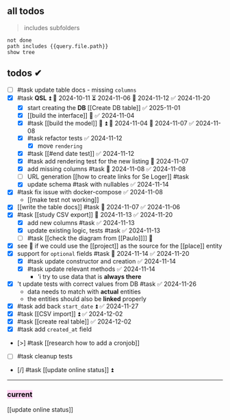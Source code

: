 
## all todos
> includes subfolders

```tasks
not done
path includes {{query.file.path}}
show tree
```

## todos ✔
- [ ] #task update table docs - missing `columns`
- [x] #task **QSL** ⏫ 🛫 2024-10-11 ⏳ 2024-11-06 📅 2024-11-12 ✅ 2024-11-20
	- [x] start creating the **DB** [[Create DB table]] ✅ 2025-11-01 
	- [x] [[build the interface]] 🔼 ✅ 2024-11-04
	- [x] #task [[build the model]] 🎴 ⏫ 🛫 2024-11-04 📅 2024-11-07 ✅ 2024-11-08
	- [x] #task refactor tests ✅ 2024-11-12
		- [x] move `rendering`
	- [x] #task [[#end date test]] ✅ 2024-11-12
	- [x] #task add rendering test for the new listing 📅 2024-11-07
	- [x] add missing columns #task 📅 2024-11-08 ✅ 2024-11-08
	- [ ] URL generation [[how to create links for Se Loger]] #task 
	- [x] update schema #task with nullables ✅ 2024-11-14
- [x] #task fix issue with docker-compose ✅ 2024-11-08
	- [[make test not working]]
- [x] [[write the table docs]] #task 📅 2024-11-07 ✅ 2024-11-06
- [x] #task [[study CSV export]] 📅 2024-11-13 ✅ 2024-11-20
	- [x] add new columns #task ✅ 2024-11-13
	- [x] update existing logic, tests #task ✅ 2024-11-13
	- [ ] #task [[check the diagram from [[Paulo]]]] 🔽
- [x] see 🙈 if we could use the [[project]] as the source for the [[place]] entity
- [x] support for `optional` fields #task 📅 2024-11-14 ✅ 2024-11-20
	- [x] #task update constructor and creation ✅ 2024-11-14
	- [x] #task update relevant methods ✅ 2024-11-14
		- 'i try to use data that is **always there**
- [x] 't update tests with correct values from DB #task ✅ 2024-11-26
	- data needs to match with **actual** entities
	- the entities should also be **linked** properly
- [x] #task add back `start_date` ⏫ ✅ 2024-11-27
- [x] #task [[CSV import]] ⏫ ✅ 2024-12-02
- [x] #task [[create real table]] ✅ 2024-12-02
- [x] #task add `created_at` field
- [>] #task [[research how to add a cronjob]]
- [ ] #task cleanup tests
- [/] #task [[update online status]] ⏫

---
### <mark style="background: #FFB8EBA6;">current</mark>
[[update online status]]
